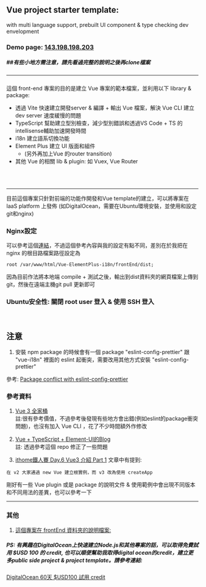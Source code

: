 ## Vue project starter template: 
 with multi language support, prebuilt UI component & type checking dev envelopment
### Demo page: [143.198.198.203](http://143.198.198.203)

##### ##有些小地方需注意，請先看過完整的說明之後再clone檔案

***
### 
這個 front-end 專案的目的是建立 Vue 專案的範本檔案，並利用以下 library & package:
  - 透過 Vite 快速建立開發server & 編譯 + 輸出 Vue 檔案，解決 Vue CLI 建立 dev server 速度緩慢的問題
  - TypeScript 幫助建立型別檢查，減少型別錯誤和透過VS Code + TS 的 intellisense輔助加速開發時間 
  - i18n 建立語系切換功能
  - Element Plus 建立 UI 版面和組件 
    - (另外再加上Vue 的router transition)
  - 其他 Vue 的相關 lib & plugin: 如  Vuex, Vue Router 
<br>

<br>

***
目前這個專案只針對前端的功能作開發和Vue template的建立，可以將專案在 IaaS platform 上發佈
(如DigitalOcean，需要在Ubuntu環境安裝，並使用和設定git和nginx) <br>

  ### Nginx設定
  可以參考這個[連結](https://www.digitalocean.com/community/questions/how-to-configure-vuejs-and-laravel-on-nginx)，不過這個參考內容與我的設定有點不同，差別在於我把在 nginx 的根目路檔案路徑設定為
  ```
  root /var/www/html/Vue-ElementPlus-i18n/frontEnd/dist; 
  ```
  因為目前作法將本地端 compile + 測試之後，輸出到dist資料夾的網頁檔案上傳到git，然後在遠端主機git pull 更新即可

  ### Ubuntu安全性: 關閉 root user 登入 & 使用 SSH 登入

<br>

## 注意 

1. 安裝 npm package 的時候會有一個 package "eslint-config-prettier" 跟 "vue-i18n" 裡面的 eslint 起衝突，需要改用其他方式安裝 "eslint-config-prettier"

參考: [Package conflict with eslint-config-prettier](https://github.com/avgsteve/Vue-ElementPlus-i18n/tree/main/frontEnd#npm-install--d-eslint-config-prettier)


### 參考資料

  1. [Vue 3 全家桶](https://segmentfault.com/a/1190000039157357) <br> 註:很有參考價值，不過參考後發現有些地方會出錯(例如eslint的package衝突問題)，也沒有加入 Vue CLI ，花了不少時間額外作修改

  2. [Vue + TypeScript + Element-UI的Blog](https://biaochenxuying.cn/articleDetail?article_id=5c9d8ce5f181945ddd6b0ffc)  <br> 註: 透過參考這個 repo 修正了一些問題

  3. [ithome鐵人賽 Day.6 Vue3 介紹 Part 1](https://ithelp.ithome.com.tw/articles/10236320)  文章中有提到: 
   ```
   在 v2 大家通過 new Vue 建立根實例，而 v3 改為使用 createApp 
   ```
   剛好有一些 Vue plugin 或是 package 的說明文件 & 使用範例中會出現不同版本和不同用法的差異，也可以參考一下



***
### 其他
  1. [這個專案在 frontEnd 資料夾的說明檔案:](https://github.com/avgsteve/Vue-ElementPlus-i18n/blob/main/frontEnd/readme.md)
##### PS: 有興趣在DigitalOcean上快速建立Node.js和其他專案的話，可以取得免費試用 $USD 100 的 credit, 也可以順便幫助我取得digital ocean的credit，建立更多public side project & project template。請參考連結:
[DigitalOcean 60天 $USD100 試用 credit](https://m.do.co/c/219f220fca1f) 